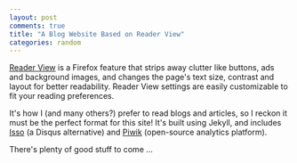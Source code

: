 ```yaml
---
layout: post
comments: true
title: "A Blog Website Based on Reader View"
categories: random
---
```


[Reader View](https://support.mozilla.org/en-US/kb/firefox-reader-view-clutter-free-web-pages) is a Firefox feature that strips away clutter like buttons, ads and background images, and changes the page's text size, contrast and layout for better readability. Reader View settings are easily customizable to fit your reading preferences.

It's how I (and many others?) prefer to read blogs and articles, so I reckon it must be the perfect format for this site! It's built using Jekyll, and includes [Isso](https://posativ.org/isso/) (a Disqus alternative) and [Piwik](https://piwik.org/) (open-source analytics platform).

There's plenty of good stuff to come ...

